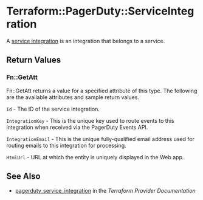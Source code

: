 # Terraform::PagerDuty::ServiceIntegration

A [service integration](https://v2.developer.pagerduty.com/v2/page/api-reference#!/Services/post_services_id_integrations) is an integration that belongs to a service.

## Return Values

### Fn::GetAtt

Fn::GetAtt returns a value for a specified attribute of this type. The following are the available attributes and sample return values.

`Id` - The ID of the service integration.

`IntegrationKey` - This is the unique key used to route events to this integration when received via the PagerDuty Events API.

`IntegrationEmail` - This is the unique fully-qualified email address used for routing emails to this integration for processing.

`HtmlUrl` - URL at which the entity is uniquely displayed in the Web app.

## See Also

* [pagerduty_service_integration](https://www.terraform.io/docs/providers/pagerduty/r/service_integration.html) in the _Terraform Provider Documentation_
